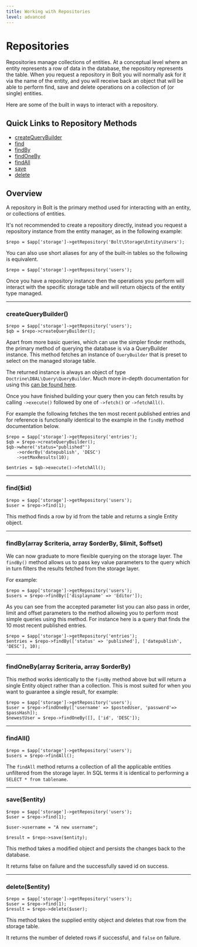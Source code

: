 ```yaml
---
title: Working with Repositories
level: advanced
---
```

# Repositories

Repositories manage collections of entities. At a conceptual level where an
entity represents a row of data in the database, the repository represents the
table. When you request a repository in Bolt you will normally ask for it via 
the name of the entity, and you will receive back an object that will be able 
to perform find, save and delete operations on a collection of (or single)
entities.

Here are some of the built in ways to interact with a repository.

## Quick Links to Repository Methods

 - <a href="#createquerybuilder">createQueryBuilder</a>
 - <a href="#find-id">find</a>
 - <a href="#findby-array-criteria-array-orderby-limit-offset">findBy</a>
 - <a href="#findoneby-array-criteria-array-orderby">findOneBy</a>
 - <a href="#findall">findAll</a>
 - <a href="#save-entity">save</a>
 - <a href="#delete-entity">delete</a>


## Overview

A repository in Bolt is the primary method used for interacting with an entity,
or collections of entities.

It's not recommended to create a repository directly, instead you request a
repository instance from the entity manager, as in the following example:

```
$repo = $app['storage']->getRepository('Bolt\Storage\Entity\Users');
```

You can also use short aliases for any of the built-in tables so the following 
is equivalent.

```
$repo = $app['storage']->getRepository('users');
```

Once you have a repository instance then the operations you perform will 
interact with the specific storage table and will return objects of the entity
type managed.

---

### createQueryBuilder()

```
$repo = $app['storage']->getRepository('users');
$qb = $repo->createQueryBuilder();
```

Apart from more basic queries, which can use the simpler finder methods, the
primary method of querying the database is via a QueryBuilder instance. This
method fetches an instance of `QueryBuilder` that is preset to select on the 
managed storage table.

The returned instance is always an object of type `Doctrine\DBAL\Query\QueryBuilder`.
Much more in-depth documentation for using this 
<a href="http://doctrine-dbal.readthedocs.org/en/latest/reference/query-builder.html">can be found here</a>.

Once you have finished building your query then you can fetch results by 
calling `->execute()` followed by one of `->fetch()` or `->fetchAll()`.

For example the following fetches the ten most recent published entries and 
for reference is functionally identical to the example in the `findBy` method
documentation below.

```
$repo = $app['storage']->getRepository('entries');
$qb = $repo->createQueryBuilder();
$qb->where('status="published"')
    ->orderBy('datepublish', 'DESC')
    ->setMaxResults(10);

$entries = $qb->execute()->fetchAll();
```


---

### find($id)

```
$repo = $app['storage']->getRepository('users');
$user = $repo->find(1);
```

This method finds a row by id from the table and returns a single Entity object.

---

### findBy(array $criteria, array $orderBy, $limit, $offset)

We can now graduate to more flexible querying on the storage layer. The `findBy()`
method allows us to pass key value parameters to the query which in turn filters 
the results fetched from the storage layer.

For example:

```
$repo = $app['storage']->getRepository('users');
$users = $repo->findBy(['displayname' => 'Editor']);
```

As you can see from the accepted parameter list you can also pass in order, 
limit and offset parameters to the method allowing you to perform most simple
queries using this method. For instance here is a query that finds the 10 most
recent published entries.

```
$repo = $app['storage']->getRepository('entries');
$entries = $repo->findBy(['status' => 'published'], ['datepublish', 'DESC'], 10);
```

---

### findOneBy(array $criteria, array $orderBy)

This method works identically to the `findBy` method above but will return a
single Entity object rather than a collection. This is most suited for when you
want to guarantee a single result, for example:

```
$repo = $app['storage']->getRepository('users');
$user = $repo->findOneBy(['username' => $postedUser, 'password'=> $passHash]);
$newestUser = $repo->findOneBy([], ['id', 'DESC']);
```


---

### findAll()

```
$repo = $app['storage']->getRepository('users');
$users = $repo->findAll();
```

The `findAll` method returns a collection of all the applicable entities
unfiltered from the storage layer. In SQL terms it is identical to performing a
`SELECT * from tablename`.

---

### save($entity)

```
$repo = $app['storage']->getRepository('users');
$user = $repo->find(1);

$user->username = "A new username";

$result = $repo->save($entity);
```

This method takes a modified object and persists the changes back to the database.

It returns false on failure and the successfully saved id on success.

---

### delete($entity)

```
$repo = $app['storage']->getRepository('users');
$user = $repo->find(1);
$result = $repo->delete($user);
```

This method takes the supplied entity object and deletes that row from the storage table.

It returns the number of deleted rows if successful, and `false` on failure.

